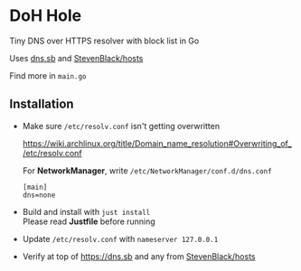 # DoH Hole

Tiny DNS over HTTPS resolver with block list in Go

Uses [dns.sb](https://dns.sb) and [StevenBlack/hosts](https://raw.githubusercontent.com/StevenBlack/hosts/master/hosts)

Find more in `main.go`

## Installation

-   Make sure `/etc/resolv.conf` isn't getting overwritten

    https://wiki.archlinux.org/title/Domain_name_resolution#Overwriting_of_/etc/resolv.conf

    For **NetworkManager**, write `/etc/NetworkManager/conf.d/dns.conf`

    ```
    [main]
    dns=none
    ```

-   Build and install with `just install`<br/>
    Please read **Justfile** before running

-   Update `/etc/resolv.conf` with `nameserver 127.0.0.1`

-   Verify at top of https://dns.sb and any from [StevenBlack/hosts](https://raw.githubusercontent.com/StevenBlack/hosts/master/hosts)
